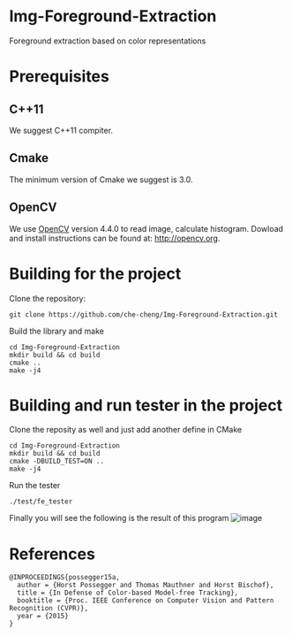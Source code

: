 # Img-Foreground-Extraction
Foreground extraction based on color representations

# Prerequisites
## C++11 
We suggest C++11 compiter.
## Cmake
The minimum version of Cmake we suggest is 3.0.
## OpenCV
We use [OpenCV](http://opencv.org) version 4.4.0 to read image, calculate histogram. Dowload and install instructions can be found at: http://opencv.org.

# Building for the project

Clone the repository: 
```
git clone https://github.com/che-cheng/Img-Foreground-Extraction.git
```

Build the library and make
```
cd Img-Foreground-Extraction
mkdir build && cd build
cmake ..
make -j4
```

# Building and run tester in the project
Clone the reposity as well and just add another define in CMake
```
cd Img-Foreground-Extraction
mkdir build && cd build
cmake -DBUILD_TEST=ON ..
make -j4
```

Run the tester
```
./test/fe_tester
```

Finally you will see the following is the result of this program
![image](https://github.com/che-cheng/Img-Foreground-Extraction/blob/main/result.png)

# References
```
@INPROCEEDINGS{possegger15a,
  author = {Horst Possegger and Thomas Mauthner and Horst Bischof},
  title = {In Defense of Color-based Model-free Tracking},
  booktitle = {Proc. IEEE Conference on Computer Vision and Pattern Recognition (CVPR)},
  year = {2015}
}
```
